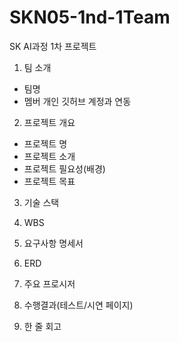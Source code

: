 # SKN05-1nd-1Team

 SK AI과정 1차 프로젝트
 
1. 팀 소개
- 팀명
- 멤버 개인 깃허브 계정과 연동
 
2. 프로젝트 개요
- 프로젝트 명
- 프로젝트 소개
- 프로젝트 필요성(배경)
- 프로젝트 목표
 
3. 기술 스택
 
4. WBS
 
5. 요구사항 명세서
 
6. ERD
 
7. 주요 프로시저
 
8. 수행결과(테스트/시연 페이지)
 
9. 한 줄 회고

